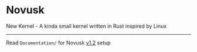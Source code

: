 # Novusk
New Kernel - A kinda small kernel written in Rust inspired by Linux

---

Read ``Documentation/`` for Novusk [v1.2](https://github.com/NathanMcMillan54/novusk/releases/tag/v1.2) setup
